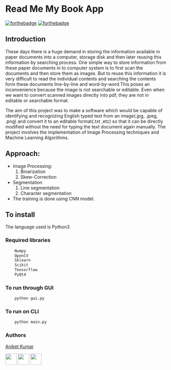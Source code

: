 # Read Me My Book App

[![forthebadge](https://forthebadge.com/images/badges/made-with-python.svg)](https://forthebadge.com)
[![forthebadge](https://forthebadge.com/images/badges/built-with-love.svg)](https://forthebadge.com)

## Introduction

These days there is a huge demand in storing the information available in paper documents into a computer, storage disk and then later reusing this information by searching process. One simple way to store information from these paper documents in to computer system is to first scan the documents and then store them as images. But to reuse this information it is very difficult to read the individual contents and searching the contents form these documents line-by-line and word-by-word.This poses an inconvenience because the image is not searchable or editable. Even when we want to convert scanned images directly into pdf, they are not in editable or searchable format.

The aim of this project was to make a software which would be capable of identifying and recognizing English typed text from an image(.jpg, .jpeg, .png) and convert it to an editable format(.txt ,etc) so that it can be directly modified without the need for typing the text document again manually. The project involves the implementation of Image Processing techniques and Machine Learning Algorithms.

## Approach:

 * Image Processing:
   <ol>
    <li>Binarization</li>
    <li>Skew-Correction</li>
   </ol>
 * Segmentation 
   <ol>
    <li>Line segmentation</li>
    <li>Character segmentation</li>
   </ol>
 * The training is done using CNN model.

## To install
The language used is Python3
  
  ### Required libraries
  ```sh
      Numpy
      OpenCV
      Sklearn
      Scikit
      Tensorflow
      PyQt4
```
  ### To run through GUI
  ```sh
      python gui.py      
```
  ### To run on CLI
  ```sh
      python main.py     
```

### Authors

[Aniket Kumar](https://github.com/roshniRam)

[<img src="https://image.flaticon.com/icons/svg/185/185961.svg" width="35" padding="10">](https://twitter.com/AniketK32848136)
[<img src="https://image.flaticon.com/icons/svg/185/185964.svg" width="35" padding="10">](https://www.linkedin.com/in/aniketkumar3655/)
[<img src="https://image.flaticon.com/icons/svg/185/185985.svg" width="35" padding="10">](https://www.instagram.com/aniket_pathakk/)
